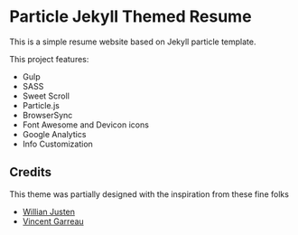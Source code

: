 # Particle Jekyll Themed Resume

This is a simple resume website based on Jekyll particle template. 

This project features:

- Gulp
- SASS
- Sweet Scroll
- Particle.js
- BrowserSync
- Font Awesome and Devicon icons
- Google Analytics
- Info Customization

## Credits

This theme was partially designed with the inspiration from these fine folks
- [Willian Justen](https://github.com/willianjusten/will-jekyll-template)
- [Vincent Garreau](https://github.com/VincentGarreau/particles.js/)
